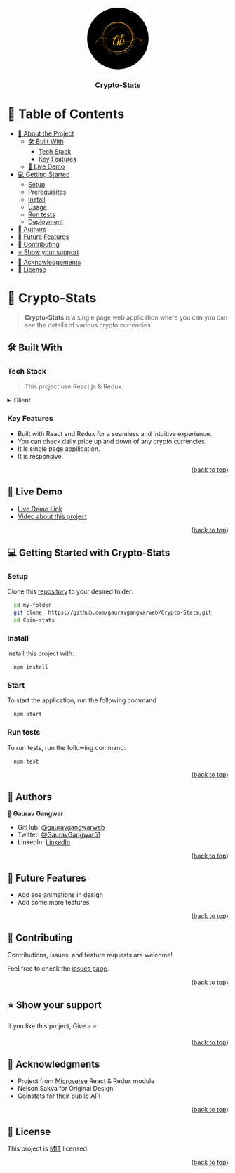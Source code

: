 <a name="readme-top"></a>
<div align="center">

  <img src="./logo_gg.png" alt="logo" width="140"  height="auto" />
  <br/>

  <h3><b>Crypto-Stats</b></h3>
</div>

# 📗 Table of Contents

- [📖 About the Project](#about-project)
  - [🛠 Built With](#built-with)
    - [Tech Stack](#tech-stack)
    - [Key Features](#key-features)
  - [🚀 Live Demo](#live-demo)
- [💻 Getting Started](#getting-started)
  - [Setup](#setup)
  - [Prerequisites](#prerequisites)
  - [Install](#install)
  - [Usage](#usage)
  - [Run tests](#run-tests)
  - [Deployment](#triangular_flag_on_post-deployment)
- [👥 Authors](#authors)
- [🔭 Future Features](#future-features)
- [🤝 Contributing](#contributing)
- [⭐️ Show your support](#support)
- [🙏 Acknowledgements](#acknowledgements)
- [📝 License](#license)

# 📖 Crypto-Stats <a name="about-project"></a>

> **Crypto-Stats** is a single page web application where you can you can see the details of various crypto currencies.

## 🛠 Built With <a name="built-with"></a>

### Tech Stack <a name="tech-stack"></a>

> This project use React.js & Redux.
<details>
  <summary>Client</summary>
  <ul>
    <li><a href="https://reactjs.org/"></a>React</li>
    <li><a href="https://redux.js.org/">Redux</a></li>
    <li><a href="https://developer.mozilla.org/en-US/docs/Web/CSS">CSS</a></li>
    <li><a href="https://www.javascript.com/">JavaScript</a></li>   
  </ul>
</details>

### Key Features <a name="key-features"></a>

- Built with React and Redux for a seamless and intuitive experience.
- You can check daily price up and down of any crypto currencies.
- It is single page appilication.
- It is responsive.

<p align="right">(<a href="#readme-top">back to top</a>)</p>

## 🚀 Live Demo <a name="live-demo"></a>

- [Live Demo Link](https://nimble-crumble-c7d0f5.netlify.app/)
- [Video about this project](https://www.loom.com/share/b6b8caee3a6140c5a483808445c2253a)

<p align="right">(<a href="#readme-top">back to top</a>)</p>

## 💻 Getting Started with Crypto-Stats <a name="getting-started"></a>

### Setup

Clone this [repository](https://github.com/gauravgangwarweb/Crypto-Stats.git) to your desired folder:

```sh
  cd my-folder
  git clone  https://github.com/gauravgangwarweb/Crypto-Stats.git
  cd Coin-stats
```

### Install

Install this project with:

```sh
  npm install
```

### Start

To start the application, run the following command

```sh
  npm start
```

### Run tests

To run tests, run the following command:

```sh
  npm test
```

<p align="right">(<a href="#readme-top">back to top</a>)</p>

## 👥 Authors <a name="authors"></a>
👤 **Gaurav Gangwar**

- GitHub: [@gauravgangwarweb](https://github.com/gauravgangwarweb)
- Twitter: [@GauravGangwar51](https://twitter.com/GauravGangwar51)
- LinkedIn: [LinkedIn](https://www.linkedin.com/in/gaurav-gangwar-5ab22b240/)

<p align="right">(<a href="#readme-top">back to top</a>)</p>

## 🔭 Future Features <a name="future-features"></a>

- Add soe animations in design
- Add some more features

<p align="right">(<a href="#readme-top">back to top</a>)</p>

## 🤝 Contributing <a name="contributing"></a>

Contributions, issues, and feature requests are welcome!

Feel free to check the [issues page](https://github.com/gauravgangwarweb/Crypto-Stats/issues).

<p align="right">(<a href="#readme-top">back to top</a>)</p>

## ⭐️ Show your support <a name="support"></a>

If you like this project, Give a ⭐️.

<p align="right">(<a href="#readme-top">back to top</a>)</p>

## 🙏 Acknowledgments <a name="acknowledgements"></a>

- Project from [Microverse](https://www.microverse.org/?grsf=i6yi2m) React & Redux module
- Nelson Sakva for Original Design
- Coinstats for their public API

<p align="right">(<a href="#readme-top">back to top</a>)</p>

## 📝 License <a name="license"></a>

This project is [MIT](./LICENSE) licensed.

<p align="right">(<a href="#readme-top">back to top</a>)</p>
